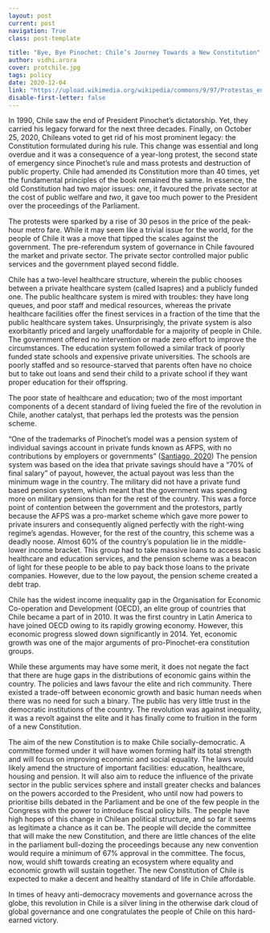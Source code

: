 ```yaml
---
layout: post
current: post
navigation: True
class: post-template

title: "Bye, Bye Pinochet: Chile’s Journey Towards a New Constitution"
author: vidhi.arora
cover: protchile.jpg
tags: policy
date: 2020-12-04
link: "https://upload.wikimedia.org/wikipedia/commons/9/97/Protestas_en_Chile_20191022_07.jpg"
disable-first-letter: false
---
```

<p>In 1990, Chile saw the end of President Pinochet’s dictatorship. Yet, they carried his legacy forward for the next three decades. Finally, on October 25, 2020, Chileans voted to get rid of his most prominent legacy: the Constitution formulated during his rule. This change was essential and long overdue and it was a consequence of a year-long protest, the second state of emergency since Pinochet’s rule and mass protests and destruction of public property. Chile had amended its Constitution more than 40 times, yet the fundamental principles of the book remained the same. In essence, the old Constitution had two major issues: <em >one</em>, it favoured the private sector at the cost of public welfare and <em >two</em>, it gave too much power to the President over the proceedings of the Parliament.</p><p>The protests were sparked by a rise of 30 pesos in the price of the peak-hour metro fare. While it may seem like a trivial issue for the world, for the people of Chile it was a move that tipped the scales against the government. The pre-referendum system of governance in Chile favoured the market and private sector. The private sector controlled major public services and the government played second fiddle.&nbsp;</p><p>Chile has a two-level healthcare structure, wherein the public chooses between a private healthcare system (called Isapres) and a publicly funded one. The public healthcare system is mired with troubles: they have long queues, and poor staff and medical resources, whereas the private healthcare facilities offer the finest services in a fraction of the time that the public healthcare system takes. Unsurprisingly, the private system is also exorbitantly priced and largely unaffordable for a majority of people in Chile. The government offered no intervention or made zero effort to improve the circumstances. The education system followed a similar track of poorly funded state schools and expensive private universities. The schools are poorly staffed and so resource-starved that parents often have no choice but to take out loans and send their child to a private school if they want proper education for their offspring.&nbsp;</p><p>The poor state of healthcare and education; two of the most important components of a decent standard of living fueled the fire of the revolution in Chile, another catalyst, that perhaps led the protests was the pension scheme.</p><p>“One of the trademarks of Pinochet’s model was a pension system of individual savings account in private funds known as AFPS, with no contributions by employers or governments” (<a href="https://www.economist.com/the-americas/2020/03/12/can-chile-reinvent-itself" rel="noopener noreferrer" target="_blank" >Santiago, 2020</a>) The pension system was based on the idea that private savings should have a “70% of final salary” of payout, however, the actual payout was less than the minimum wage in the country. The military did not have a private fund based pension system, which meant that the government was spending more on military pensions than for the rest of the country. This was a force point of contention between the government and the protestors, partly because the AFPS was a pro-market scheme which gave more power to private insurers and consequently aligned perfectly with the right-wing regime’s agendas. However, for the rest of the country, this scheme was a deadly noose. Almost 60% of the country’s population lie in the middle-lower income bracket. This group had to take massive loans to access basic healthcare and education services, and the pension scheme was a beacon of light for these people to be able to pay back those loans to the private companies. However, due to the low payout, the pension scheme created a debt trap.&nbsp;</p><p>Chile has the widest income inequality gap in the Organisation for Economic Co-operation and Development (OECD), an elite group of countries that Chile became a part of in 2010. It was the first country in Latin America to have joined OECD owing to its rapidly growing economy. However, this economic progress slowed down significantly in 2014. Yet, economic growth was one of the major arguments of pro-Pinochet-era constitution groups.&nbsp;</p><p>While these arguments may have some merit, it does not negate the fact that there are huge gaps in the distributions of economic gains within the country. The policies and laws favour the elite and rich community. There existed a trade-off between economic growth and basic human needs when there was no need for such a binary. The public has very little trust in the democratic institutions of the country. The revolution was against inequality, it was a revolt against the elite and it has finally come to fruition in the form of a new Constitution.&nbsp;</p><p>The aim of the new Constitution is to make Chile socially-democratic. A committee formed under it will have women forming half its total strength and will focus on improving economic and social equality. The laws would likely amend the structure of important facilities: education, healthcare, housing and pension. It will also aim to reduce the influence of the private sector in the public services sphere and install greater checks and balances on the powers accorded to the President, who until now had powers to prioritise bills debated in the Parliament and be one of the few people in the Congress with the power to introduce fiscal policy bills. The people have high hopes of this change in Chilean political structure, and so far it seems as legitimate a chance as it can be. The people will decide the committee that will make the new Constitution, and there are little chances of the elite in the parliament bull-dozing the proceedings because any new convention would require a minimum of 67% approval in the committee. The focus, now, would shift towards creating an ecosystem where equality and economic growth will sustain together. The new Constitution of Chile is expected to make a decent and healthy standard of life in Chile affordable.&nbsp;</p><p>In times of heavy anti-democracy movements and governance across the globe, this revolution in Chile is a silver lining in the otherwise dark cloud of global governance and one congratulates the people of Chile on this hard-earned victory.</p>